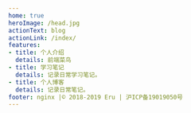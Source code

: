 ```yaml
---
home: true
heroImage: /head.jpg
actionText: blog
actionLink: /index/
features:
- title: 个人介绍
  details: 前端菜鸟
- title: 学习笔记
  details: 记录日常学习笔记。
- title: 个人博客
  details: 记录日常笔记。
footer: nginx |© 2018-2019 Eru | 沪ICP备19019050号
---
```

